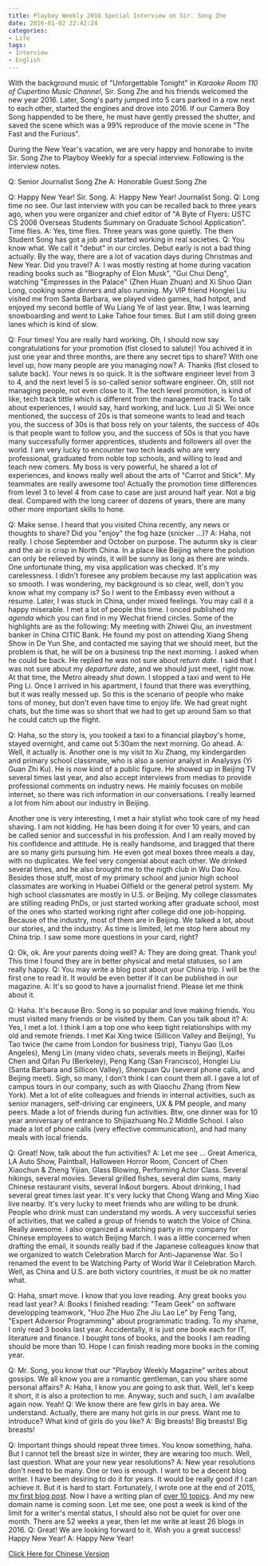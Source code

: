 ```yaml
---
title: Playboy Weekly 2016 Special Interview on Sir. Song Zhe
date: 2016-01-02 22:42:24
categories:
- Life
tags:
- Interview
- English
---
```


With the background music of "Unforgettable Tonight" in *Karaoke Room 110 of Cupertino Music Channel*, Sir. Song Zhe and his friends welcomed the new year 2016. Later, Song's party jumped into 5 cars parked in a row next to each other, started the engines and drove into 2016. If our Camera Boy Song happended to be there, he must have gently pressed the shutter, and saved the scene which was a 99% reproduce of the movie scene in "The Fast and the Furious".

During the New Year's vacation, we are very happy and honorabe to invite Sir. Song Zhe to Playboy Weekly for a special interview. Following is the interview notes.

Q: Senior Journalist Song Zhe
A: Honorable Guest Song Zhe

Q: Happy New Year! Sir. Song.
A: Happy New Year! Journalist Song.
Q: Long time no see. Our last interview with you can be recalled back to three years ago, when you were organizer and chief editor of "A Byte of Flyers: USTC CS 2008 Overseas Students Summary on Graduate School Application". Time flies.
A: Yes, time flies. Three years was gone quietly. The then Student Song has got a job and started working in real societies.
Q: You know what. We call it "debut" in our circles. Debut early is not a bad thing actually. By the way, there are a lot of vacation days during Christmas and New Year. Did you travel?
A: I was mostly resting at home during vacation reading books such as "Biography of Elon Musk", "Gui Chui Deng", watching "Empresses in the Palace" (Zhen Huan Zhuan) and Xi Shuo Qian Long, cooking some dinners and also running. My VIP friend Honglei Liu visited me from Santa Barbara, we played video games, had hotpot, and enjoyed my second bottle of Wu Liang Ye of last year. Btw, I was learning snowboarding and went to Lake Tahoe four times. But I am still doing green lanes which is kind of slow.

Q: Four times! You are really hard working. Oh, I should now say congratulations for your promotion (fist closed to salute)! You achived it in just one year and three months, are there any secret tips to share? With one level up, how many people are you managing now?
A: Thanks (fist closed to salute back). Your news is so quick. It is the software engineer level from 3 to 4, and the next level 5 is so-called senior software engineer. Oh, still not managing people, not even close to it. The tech level promotion, is kind of like, tech track tittle which is different from the management track. To talk about experiences, I would say, hard working, and luck. Luo Ji Si Wei once mentioned, the success of 20s is that someone wants to lead and teach you, the success of 30s is that boss rely on your talents, the success of 40s is that people want to follow you, and the success of 50s is that you have many successfully former apprentices, students and followers all over the world. I am very lucky to encounter two tech leads who are very professional, graduated from noble top schools, and willing to lead and teach new comers. My boss is very powerful, he shared a lot of experiences, and knows really well about the arts of "Carrot and Stick". My teammates are really awesome too! Actually the promotion time differences from level 3 to level 4 from case to case are just around half year. Not a big deal. Compared with the long career of dozens of years, there are many other more important skills to hone.

Q: Make sense. I heard that you visited China recently, any news or thoughts to share? Did you "enjoy" the fog haze (snicker ...)?
A: Haha, not really. I chose September and October on purpose. The autumn sky is clear and the air is crisp in North China. In a place like Beijing where the polution can only be relieved by winds, it will be sunny as long as there are winds. One unfortunate thing, my visa application was checked. It's my carelessness. I didn't foresee any problem because my last application was so smooth. I was wondering, my background is so clear, well, don't you know what my company is? So I went to the Embassy even without a resume. Later, I was stuck in China, under mixed feelings. You may call it a happy miserable.
I met a lot of people this time. I onced published my *agenda* which you can find in my Wechat friend circles. Some of the highlights are as the following:
My meeting with Zhiwei Qiu, an investment banker in China CITIC Bank. He found my post on attending Xiang Sheng Show in De Yun She, and contacted me saying that we should meet, but the problem is that, he will be on a business trip the next morning. I asked when he could be back. He replied he was not sure about *return date*. I said that I was not sure about my *departure date*, and we should just meet, right now. At that time, the Metro already shut down. I stopped a taxi and went to He Ping Li. Once I arrived in his apartment, I found that there was everything, but it was really messed up. So this is the scenario of people who make tons of money, but don't even have time to enjoy life. We had great night chats, but the time was so short that we had to get up around 5am so that he could catch up the flight.

Q: Haha, so the story is, you tooked a taxi to a financial playboy's home, stayed overnight, and came out 5:30am the next morning. Go ahead.
A: Well, it actually is.
Another one is my visit to Xu Zhang, my kindergarden and primary school classmate, who is also a senior analyst in Analysys (Yi Guan Zhi Ku). He is now kind of a public figure. He showed up in Beijing TV several times last year, and also accept interviews from medias to provide professional comments on industry news. He mainly focuses on mobile internet, so there was rich information in our conversations. I really learned a lot from him about our industry in Beijing.

Another one is very interesting, I met a hair stylist who took care of my head shaving. I am not kidding. He has been doing it for over 10 years, and can be called senior and successful in his profession. And I am really moved by his confidence and attitude. He is really handsome, and bragged that there are so many girls pursuing him. He even got meal boxes three meals a day, with no duplicates. We feel very congenial about each other. We drinked several times, and he also brought me to the nigth club in Wu Dao Kou.
Besides those stuff, most of my primary school and junior high school classmates are working in Huabei Oilfield or the general petrol system. My high school classmates are mostly in U.S. or Beijing. My college classmates are stilling reading PhDs, or just started working after graduate school, most of the ones who started working right after college did one job-hopping. Because of the industry, most of them are in Beijing. We talked a lot, about our stories, and the industry.
As time is limited, let me stop here about my China trip. I saw some more questions in your card, right?

Q: Ok, ok. Are your parents doing well?
A: They are doing great. Thank you! This time I found they are in better physical and metal statuses, so I am really happy.
Q: You may write a blog post about your China trip. I will be the first one to read it. It would be even better if it can be published in our magazine.
A: It's so good to have a journalist friend. Please let me think about it.

Q: Haha. It's because Bro. Song is so popular and love making friends. You must visited many friends or be visited by them. Can you talk about it?
A: Yes, I met a lot.
I think I am a top one who keep tight relationships with my old and remote friends. I met Kai Xing twice (Sillicon Valley and Beijing), Yu Tao twice (he came from London for business trip), Tianyu Gao (Los Angeles), Meng Lin (many video chats, severals meets in Beijing), Kaifei Chen and Qifan Pu (Berkeley), Peng Kang (San Francisco), Honglei Liu (Santa Barbara and Sillicon Valley), Shenquan Qu (several phone calls, and Beijing meet). Sigh, so many, I don't think I can count them all.
I gave a lot of campus tours in our company, such as with Qiaochu Zhang (from New York).
Met a lot of elite colleagues and friends in internal activities, such as senior managers, self-driving car engineers, UX & PM people, and many peers.
Made a lot of friends during fun activities.
Btw, one dinner was for 10 year anniversary of entrance to Shijiazhuang No.2 Middle School.
I also made a lot of phone calls (very effective communication), and had many meals with local friends.

Q: Great! Now, talk about the fun activities?
A: Let me see ...
Great America, LA Auto Show, Paintball, Halloween Horror Room, Concert of Chen Xiaochun & Zheng Yijian, Glass Blowing, Performing Actor Class. Several hikings, several movies. Several grilled fishes, several dim sums, many Chinese restaurant visits, several In&out burgers.
About drinking, I had several great times last year. It's very lucky that Chong Wang and Ming Xiao live nearby. It's very lucky to meet friends who are willing to be drunk. People who drink must can understand my words.
A very successful series of activities, that we called a group of friends to watch the Voice of China. Really awesome.
I also organized a watching party in my company for Chinese employees to watch Beijing March. I was a little concerned when drafting the email, it sounds really bad if the Japanese colleagues know that we organized to watch Celebration March for Anti-Japanense War. So I renamed the event to be Watching Party of World War II Celebration March. Well, as China and U.S. are both victory countries, it must be ok no matter what.

Q: Haha, smart move. I know that you love reading. Any great books you read last year?
A: Books I finished reading: "Team Geek" on software developping teamwork, "Huo Zhe Huo Zhe Jiu Lao Le" by Feng Tang, "Expert Adversor Programming" about programmatic trading. To my shame, I only read 3 books last year. Accidentally, it is just one book each for IT, literature and finance. I bought tons of books, and the books I am reading should be more than 10. Hope I can finish reading more books in the coming year.

Q: Mr. Song, you know that our "Playboy Weekly Magazine" writes about gossips. We all know you are a romantic gentleman, can you share some personal affairs?
A: Haha, I know you are going to ask that. Well, let's keep it short, it is also a protection to me. Anyway, such and such, I am availalbe again now. Yeah!
Q: We know there are few girls in bay area. We understand. Actually, there are many hot girls in our press. Want me to introduce? What kind of girls do you like?
A: Big breasts! Big breasts! Big breasts! 

Q: Important things should repeat three times. You know something, haha. But I cannot tell the breast size in winter, they are wearing too much.
Well, last question. What are your new year resolutions?
A: New year resolutions don't need to be many. One or two is enough. I want to be a decent blog writer. I have been desiring to do it for years. It would be really good if I can achieve it. But it is hard to start. Fortunately, I wrote one at the end of 2015, [my first blog post](2015/12/30/my-first-pull-request/). Now I have a writing plan of [over 10 topics](https://github.com/handsdirty/handsdirty.github.io/issues?utf8=%E2%9C%93&q=is%3Aissue+). And my new domain name is coming soon. Let me see, one post a week is kind of the limit for a writer's mental status, I should also not be quiet for over one month. There are 52 weeks a year, then let me write at least 26 blogs in 2016.
Q: Great! We are looking forward to it. Wish you a great success! Happy New Year!
A: Happy New Year!

[Click Here for Chinese Version](2016/01/02/annual-report-2015/)